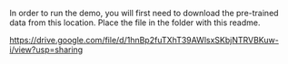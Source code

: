 In order to run the demo, you will first need to download the pre-trained data from this location.  Place the file in the folder with this readme.

https://drive.google.com/file/d/1hnBp2fuTXhT39AWlsxSKbjNTRVBKuw-i/view?usp=sharing
